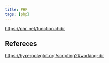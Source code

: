 ```yaml
---
title: PHP
tags: [php]
---
```


<https://php.net/function.chdir>

## Refereces

<https://hyperpolyglot.org/scripting2#working-dir>
